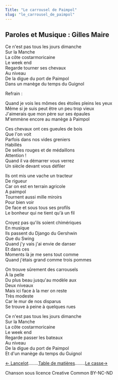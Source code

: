 ```yaml
---
Title: "Le carrousel de Paimpol"
slug: "le_carrousel_de_paimpol"
---
```


##  Paroles et Musique : Gilles Maire
  
  
  
  
Ce n'est pas tous les jours dimanche  
Sur la Manche  
La côte costarmoricaine  
Le week end  
Regarde tourner ses chevaux  
Au niveau  
De la digue du port de Paimpol  
Dans un manège du temps du Guignol  
  
Refrain :  
  
Quand je vois les mômes des étoiles pleins les yeux  
Même si je suis peut être un peu trop vieux  
J'aimerais que mon père sur ses épaules  
M'emmène encore au manège à Paimpol  
  
  
Ces chevaux ont ces gueules de bois  
Que l'on voit  
Parfois dans nos vides greniers  
Habillés  
De selles rouges et de médaillons  
Attention !  
Quand il va démarrer vous verrez  
Un siècle devant vous défiler  
  
Ils ont mis une vache un tracteur  
De rigueur  
Car on est en terrain agricole  
A paimpol  
Tournent aussi mille miroirs  
Pour bien voir  
De face et sous tous ses profils  
Le bonheur qui ne tient qu'à un fil  
  
Croyez pas qu'ils soient chimériques  
En musique  
Ils passent du Django du Gershwin  
Que du Swing  
Quand j'y vais j'ai envie de danser  
Et dans ces  
Moments là je me sens tout comme  
Quand j'étais grand comme trois pommes  
  
On trouve sûrement des carrousels  
À la pelle  
Du plus beau jusqu'au modèle aux  
Deux niveaux  
Mais ici face à la mer on reste  
Très modeste  
Car le mur de nos disparus  
Se trouve à peine à quelques rues  
  
Ce n'est pas tous les jours dimanche  
Sur la Manche  
La côte costarmoricaine  
Le week end  
Regarde passer les bateaux  
Au niveau  
De la digue du port de Paimpol  
Et d'un manège du temps du Guignol  
  


[← Lancelot](../lancelot)........[Table de matières](..)........[Le casse→](../le_casse)


Chanson sous licence Creative Common BY-NC-ND
